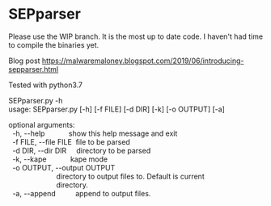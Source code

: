 # SEPparser

Please use the WIP branch. It is the most up to date code. I haven't had time to compile the binaries yet. 

Blog post
https://malwaremaloney.blogspot.com/2019/06/introducing-sepparser.html

Tested with python3.7

SEPparser.py \-h\
usage: SEPparser.py [\-h] [\-f FILE] [\-d DIR] [\-k] [\-o OUTPUT] [\-a]

optional arguments:\
  -h, --help            show this help message and exit\
  -f FILE, --file FILE  file to be parsed\
  -d DIR, --dir DIR     directory to be parsed\
  -k, --kape            kape mode\
  -o OUTPUT, --output OUTPUT\
                        directory to output files to. Default is current\
                        directory.\
  -a, --append          append to output files.
